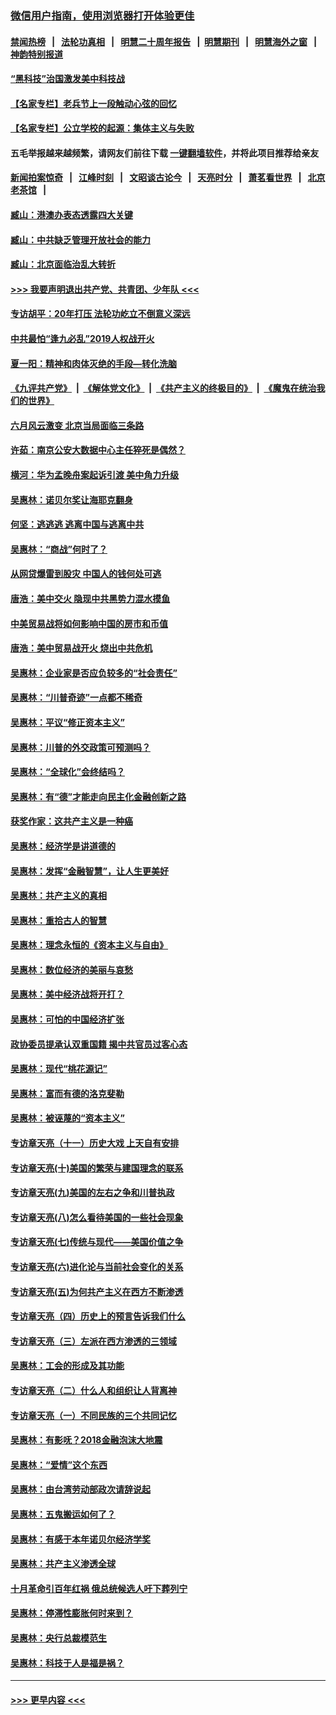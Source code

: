 ### [微信用户指南，使用浏览器打开体验更佳](https://github.com/gfw-breaker/banned-news1/blob/master/indexes/wechat-guide.md?t=0)
#### [禁闻热榜](热点新闻.md?t=0)  &nbsp;&nbsp;|&nbsp;&nbsp; [法轮功真相](https://github.com/gfw-breaker/truth/blob/master/README.md?t=0) &nbsp;&nbsp;|&nbsp;&nbsp; [明慧二十周年报告](https://github.com/gfw-breaker/mh-reports/blob/master/README.md?t=0) &nbsp;&nbsp;|&nbsp;&nbsp;[明慧期刊](https://github.com/gfw-breaker/mh-qikan) &nbsp;&nbsp;|&nbsp;&nbsp; [明慧海外之窗](https://github.com/gfw-breaker/mh-news/blob/master/README.md?t=0) &nbsp;&nbsp;|&nbsp;&nbsp; [神韵特别报道](https://github.com/gfw-breaker/mh-news/blob/master/shenyun.md?t=0)
#### [“黑科技”治国激发美中科技战](../pages/nsc423/n11638056.md?t=02042133) 
#### [【名家专栏】老兵节上一段触动心弦的回忆](../pages/nsc423/n11646016.md?t=02042133) 
#### [【名家专栏】公立学校的起源：集体主义与失败](../pages/nsc423/n11601833.md?t=02042133) 
#### 五毛举报越来越频繁，请网友们前往下载 [一键翻墙软件](https://github.com/gfw-breaker/ssr-accounts)，并将此项目推荐给亲友
#### [新闻拍案惊奇](https://github.com/gfw-breaker/banned-news1/blob/master/pages/link4.md) &nbsp;&nbsp;|&nbsp;&nbsp; [江峰时刻](https://github.com/gfw-breaker/banned-news1/blob/master/pages/link4.md) &nbsp;&nbsp;|&nbsp;&nbsp; [文昭谈古论今](https://github.com/gfw-breaker/banned-news1/blob/master/pages/link4.md) &nbsp;&nbsp;|&nbsp;&nbsp; [天亮时分](https://github.com/gfw-breaker/banned-news1/blob/master/pages/link4.md) &nbsp;&nbsp;|&nbsp;&nbsp; [萧茗看世界](https://github.com/gfw-breaker/banned-news1/blob/master/pages/link4.md) &nbsp;&nbsp;|&nbsp;&nbsp; [北京老茶馆](https://github.com/gfw-breaker/banned-news1/blob/master/pages/link4.md) &nbsp;&nbsp;|&nbsp;&nbsp; 
#### [臧山：港澳办表态透露四大关键](../pages/nsc423/n11421628.md?t=02042133) 
#### [臧山：中共缺乏管理开放社会的能力](../pages/nsc423/n11407457.md?t=02042133) 
#### [臧山：北京面临治乱大转折](../pages/nsc423/n11406895.md?t=02042133) 
#### [>>> 我要声明退出共产党、共青团、少年队 <<<](https://github.com/begood0513/goodnews/blob/master/quit/letter.md) 
#### [专访胡平：20年打压 法轮功屹立不倒意义深远](../pages/nsc423/n11398800.md?t=02042133) 
#### [中共最怕“逢九必乱”2019人权战开火](../pages/nsc423/n11385248.md?t=02042133) 
#### [夏一阳：精神和肉体灭绝的手段—转化洗脑](../pages/nsc423/n11368250.md?t=02042133) 
#### [《九评共产党》](https://github.com/begood0513/9ping.md/blob/master/README.md) &nbsp;|&nbsp; [《解体党文化》](../../../../jtdwh.md/blob/master/README.md)  &nbsp;|&nbsp; [《共产主义的终极目的》](../../../../gczydzjmd.md/blob/master/README.md) &nbsp;|&nbsp; [《魔鬼在统治我们的世界》](../../../../mgztzwmdsj.md/blob/master/README.md) 
#### [六月风云激变 北京当局面临三条路](../pages/nsc423/n11313668.md?t=02042133) 
#### [许茹：南京公安大数据中心主任猝死是偶然？](../pages/nsc423/n11064744.md?t=02042133) 
#### [横河：华为孟晚舟案起诉引渡 美中角力升级](../pages/nsc423/n11027230.md?t=02042133) 
#### [吴惠林：诺贝尔奖让海耶克翻身](../pages/nsc423/n10890049.md?t=02042133) 
#### [何坚：逃逃逃 逃离中国与逃离中共](../pages/nsc423/n10592891.md?t=02042133) 
#### [吴惠林：“商战”何时了？](../pages/nsc423/n10573558.md?t=02042133) 
#### [从网贷爆雷到股灾 中国人的钱何处可逃](../pages/nsc423/n10572800.md?t=02042133) 
#### [唐浩：美中交火 隐现中共黑势力混水摸鱼](../pages/nsc423/n10544040.md?t=02042133) 
#### [中美贸易战将如何影响中国的房市和币值](../pages/nsc423/n10543697.md?t=02042133) 
#### [唐浩：美中贸易战开火 烧出中共危机](../pages/nsc423/n10540126.md?t=02042133) 
#### [吴惠林：企业家是否应负较多的“社会责任”](../pages/nsc423/n10535022.md?t=02042133) 
#### [吴惠林：“川普奇迹”一点都不稀奇](../pages/nsc423/n10512808.md?t=02042133) 
#### [吴惠林：平议“修正资本主义”](../pages/nsc423/n10495724.md?t=02042133) 
#### [吴惠林：川普的外交政策可预测吗？](../pages/nsc423/n10462387.md?t=02042133) 
#### [吴惠林：“全球化”会终结吗？](../pages/nsc423/n10452838.md?t=02042133) 
#### [吴惠林：有“德”才能走向民主化金融创新之路](../pages/nsc423/n10432292.md?t=02042133) 
#### [获奖作家：这共产主义是一种癌](../pages/nsc423/n10431541.md?t=02042133) 
#### [吴惠林：经济学是讲道德的](../pages/nsc423/n10398014.md?t=02042133) 
#### [吴惠林：发挥“金融智慧”，让人生更美好](../pages/nsc423/n10375019.md?t=02042133) 
#### [吴惠林：共产主义的真相](../pages/nsc423/n10351394.md?t=02042133) 
#### [吴惠林：重拾古人的智慧](../pages/nsc423/n10337691.md?t=02042133) 
#### [吴惠林：理念永恒的《资本主义与自由》](../pages/nsc423/n10316274.md?t=02042133) 
#### [吴惠林：数位经济的美丽与哀愁](../pages/nsc423/n10292946.md?t=02042133) 
#### [吴惠林：美中经济战将开打？](../pages/nsc423/n10258825.md?t=02042133) 
#### [吴惠林：可怕的中国经济扩张](../pages/nsc423/n10219147.md?t=02042133) 
#### [政协委员提承认双重国籍 揭中共官员过客心态](../pages/nsc423/n10208809.md?t=02042133) 
#### [吴惠林：现代“桃花源记”](../pages/nsc423/n10185234.md?t=02042133) 
#### [吴惠林：富而有德的洛克斐勒](../pages/nsc423/n10142264.md?t=02042133) 
#### [吴惠林：被诬蔑的“资本主义”](../pages/nsc423/n10124816.md?t=02042133) 
#### [专访章天亮（十一）历史大戏 上天自有安排](../pages/nsc423/n10094905.md?t=02042133) 
#### [专访章天亮(十)美国的繁荣与建国理念的联系](../pages/nsc423/n10094899.md?t=02042133) 
#### [专访章天亮(九)美国的左右之争和川普执政](../pages/nsc423/n10094889.md?t=02042133) 
#### [专访章天亮(八)怎么看待美国的一些社会现象](../pages/nsc423/n10094857.md?t=02042133) 
#### [专访章天亮(七)传统与现代——美国价值之争](../pages/nsc423/n10093140.md?t=02042133) 
#### [专访章天亮(六)进化论与当前社会变化的关系](../pages/nsc423/n10092036.md?t=02042133) 
#### [专访章天亮(五)为何共产主义在西方不断渗透](../pages/nsc423/n10083620.md?t=02042133) 
#### [专访章天亮（四）历史上的预言告诉我们什么](../pages/nsc423/n10083606.md?t=02042133) 
#### [专访章天亮（三）左派在西方渗透的三领域](../pages/nsc423/n10081115.md?t=02042133) 
#### [吴惠林：工会的形成及其功能](../pages/nsc423/n10080633.md?t=02042133) 
#### [专访章天亮（二）什么人和组织让人背离神](../pages/nsc423/n10076637.md?t=02042133) 
#### [专访章天亮（一）不同民族的三个共同记忆](../pages/nsc423/n10074188.md?t=02042133) 
#### [吴惠林：有影呒？2018金融泡沫大地震](../pages/nsc423/n10040534.md?t=02042133) 
#### [吴惠林：“爱情”这个东西](../pages/nsc423/n10019423.md?t=02042133) 
#### [吴惠林：由台湾劳动部政次请辞说起](../pages/nsc423/n9979679.md?t=02042133) 
#### [吴惠林：五鬼搬运如何了？](../pages/nsc423/n9925338.md?t=02042133) 
#### [吴惠林：有感于本年诺贝尔经济学奖](../pages/nsc423/n9871883.md?t=02042133) 
#### [吴惠林：共产主义渗透全球](../pages/nsc423/n9812748.md?t=02042133) 
#### [十月革命引百年红祸 俄总统候选人吁下葬列宁](../pages/nsc423/n9810182.md?t=02042133) 
#### [吴惠林：停滞性膨胀何时来到？](../pages/nsc423/n9764136.md?t=02042133) 
#### [吴惠林：央行总裁模范生](../pages/nsc423/n9728134.md?t=02042133) 
#### [吴惠林：科技于人是福是祸？](../pages/nsc423/n9672982.md?t=02042133) 

----
#### [ >>> 更早内容 <<< ](../indexes/nsc423-earlier.md)
